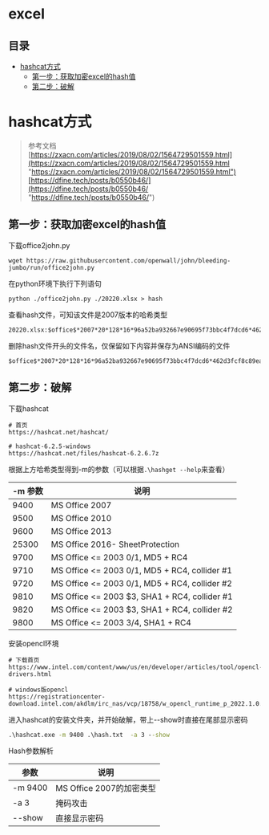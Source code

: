 # excel

## 目录

-   [hashcat方式](#hashcat方式)
    -   [第一步：获取加密excel的hash值](#第一步获取加密excel的hash值)
    -   [第二步：破解](#第二步破解)

# hashcat方式

> 参考文档
> [https://zxacn.com/articles/2019/08/02/1564729501559.html](https://zxacn.com/articles/2019/08/02/1564729501559.html "https://zxacn.com/articles/2019/08/02/1564729501559.html")[https://dfine.tech/posts/b0550b46/](https://dfine.tech/posts/b0550b46/ "https://dfine.tech/posts/b0550b46/")

## 第一步：获取加密excel的hash值

下载office2john.py

```纯文本
wget https://raw.githubusercontent.com/openwall/john/bleeding-jumbo/run/office2john.py
```

在python环境下执行下列语句

```纯文本
python ./office2john.py ./20220.xlsx > hash
```

查看hash文件，可知该文件是2007版本的哈希类型

```纯文本
20220.xlsx:$office$*2007*20*128*16*96a52ba932667e90695f73bbc4f7dcd6*462d3fcf8c89eab60ec4205a25148ea1*e4d297b378d9d858c45d4050a85ee6a64434b06d
```

删除hash文件开头的文件名，仅保留如下内容并保存为ANSI编码的文件

```纯文本
$office$*2007*20*128*16*96a52ba932667e90695f73bbc4f7dcd6*462d3fcf8c89eab60ec4205a25148ea1*e4d297b378d9d858c45d4050a85ee6a64434b06d
```

## 第二步：破解

下载hashcat

```纯文本
# 首页
https://hashcat.net/hashcat/

# hashcat-6.2.5-windows
https://hashcat.net/files/hashcat-6.2.6.7z
```

根据上方哈希类型得到-m的参数（可以根据`.\hashget --help`来查看）

| -m 参数 | 说明                                              |
| ----- | ----------------------------------------------- |
| 9400  | MS Office 2007                                  |
| 9500  | MS Office 2010                                  |
| 9600  | MS Office 2013                                  |
| 25300 | MS Office 2016- SheetProtection                 |
| 9700  | MS Office <= 2003 $0/$1, MD5 + RC4              |
| 9710  | MS Office <= 2003 $0/$1, MD5 + RC4, collider #1 |
| 9720  | MS Office <= 2003 $0/$1, MD5 + RC4, collider #2 |
| 9810  | MS Office <= 2003 \$3, SHA1 + RC4, collider #1  |
| 9820  | MS Office <= 2003 \$3, SHA1 + RC4, collider #2  |
| 9800  | MS Office <= 2003 $3/$4, SHA1 + RC4             |

安装opencl环境

```纯文本
# 下载首页
https://www.intel.com/content/www/us/en/developer/articles/tool/opencl-drivers.html

# windows版opencl
https://registrationcenter-download.intel.com/akdlm/irc_nas/vcp/18758/w_opencl_runtime_p_2022.1.0.3787.exe
```

进入hashcat的安装文件夹，并开始破解，带上--show时直接在尾部显示密码

```bat
.\hashcat.exe -m 9400 .\hash.txt  -a 3 --show
```

Hash参数解析

| 参数      | 说明                  |
| ------- | ------------------- |
| -m 9400 | MS Office 2007的加密类型 |
| -a 3    | 掩码攻击                |
| --show  | 直接显示密码              |
